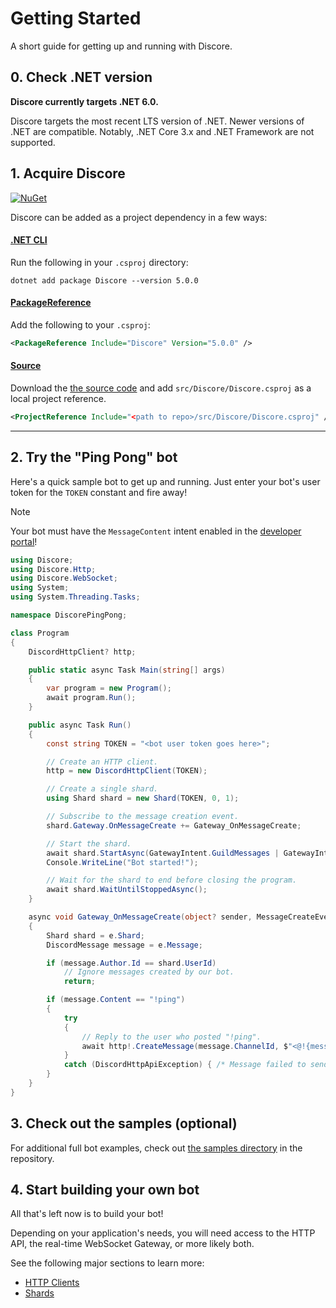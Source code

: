 # Getting Started
A short guide for getting up and running with Discore.

## 0. Check .NET version
**Discore currently targets .NET 6.0.**

Discore targets the most recent LTS version of .NET. Newer versions of .NET are compatible. Notably, .NET Core 3.x and .NET Framework are not supported.

## 1. Acquire Discore
[![NuGet](https://img.shields.io/nuget/v/Discore.svg?style=flat-square)](https://www.nuget.org/packages/Discore/)

Discore can be added as a project dependency in a few ways:

#### [.NET CLI](#tab/dotnet-cli)
Run the following in your `.csproj` directory:
```
dotnet add package Discore --version 5.0.0
```
#### [PackageReference](#tab/package-reference)
Add the following to your `.csproj`:
```xml
<PackageReference Include="Discore" Version="5.0.0" />
```
#### [Source](#tab/source)
Download the [the source code](https://github.com/Francessco121/Discore) and add `src/Discore/Discore.csproj` as a local project reference.
```xml
<ProjectReference Include="<path to repo>/src/Discore/Discore.csproj" />
```

---

## 2. Try the "Ping Pong" bot
Here's a quick sample bot to get up and running. Just enter your bot's user token for the `TOKEN` constant and fire away!

> [!NOTE]
> Your bot must have the `MessageContent` intent enabled in the [developer portal](https://discord.com/developers/applications)!

```csharp
using Discore;
using Discore.Http;
using Discore.WebSocket;
using System;
using System.Threading.Tasks;

namespace DiscorePingPong;

class Program
{
    DiscordHttpClient? http;

    public static async Task Main(string[] args)
    {
        var program = new Program();
        await program.Run();
    }

    public async Task Run()
    {
        const string TOKEN = "<bot user token goes here>";

        // Create an HTTP client.
        http = new DiscordHttpClient(TOKEN);

        // Create a single shard.
        using Shard shard = new Shard(TOKEN, 0, 1);

        // Subscribe to the message creation event.
        shard.Gateway.OnMessageCreate += Gateway_OnMessageCreate;

        // Start the shard.
        await shard.StartAsync(GatewayIntent.GuildMessages | GatewayIntent.MessageContent);
        Console.WriteLine("Bot started!");

        // Wait for the shard to end before closing the program.
        await shard.WaitUntilStoppedAsync();
    }

    async void Gateway_OnMessageCreate(object? sender, MessageCreateEventArgs e)
    {
        Shard shard = e.Shard;
        DiscordMessage message = e.Message;

        if (message.Author.Id == shard.UserId)
            // Ignore messages created by our bot.
            return;

        if (message.Content == "!ping")
        {
            try
            {
                // Reply to the user who posted "!ping".
                await http!.CreateMessage(message.ChannelId, $"<@!{message.Author.Id}> Pong!");
            }
            catch (DiscordHttpApiException) { /* Message failed to send... :( */ }
        }
    }
}
```

## 3. Check out the samples (optional)
For additional full bot examples, check out [the samples directory](https://github.com/Francessco121/Discore/tree/v5/samples) in the repository.

## 4. Start building your own bot
All that's left now is to build your bot!

Depending on your application's needs, you will need access to the HTTP API, the real-time WebSocket Gateway, or more likely both.

See the following major sections to learn more:
- [HTTP Clients](./http/http_client.md)
- [Shards](./gateway/shards.md)
